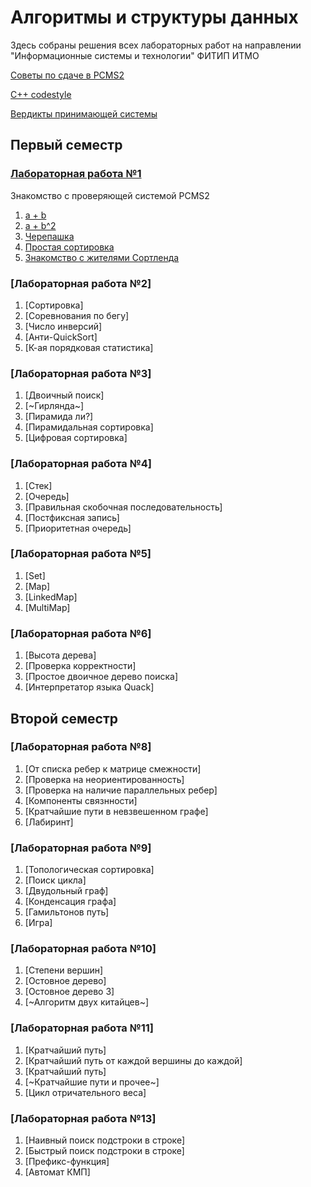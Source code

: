 # Алгоритмы и структуры данных

Здесь собраны решения всех лабораторных работ на направлении "Информационные системы и технологии" ФИТИП ИТМО 

[Советы по сдаче в PCMS2](https://docs.google.com/document/d/1pHcZ-cXdyVrkchRfD2Q4nF5y3YLv6H6-R7IoE6nD2do/edit)

[C++ codestyle](Tasks/cppcodestyle.pdf)

[Вердикты принимающей системы](http://neerc.ifmo.ru/teaching/disalgo/pcms.html)

## Первый семестр

### [Лабораторная работа №1](Tasks/problems1.pdf)
Знакомство с проверяющей системой PCMS2
1. [a + b](Labs1/a.cpp)
2. [a + b^2](Labs1/b.cpp)
3. [Черепашка](Labs1/c.cpp)
4. [Простая сортировка](Labs1/d.cpp)
5. [Знакомство с жителями Сортленда](Labs1/e.cpp)

### [Лабораторная работа №2]

1. [Сортировка]
2. [Соревнования по бегу]
3. [Число инверсий]
4. [Анти-QuickSort]
5. [К-ая порядковая статистика]

### [Лабораторная работа №3]

1. [Двоичный поиск]
2. [~Гирлянда~]
3. [Пирамида ли?]
4. [Пирамидальная сортировка]
5. [Цифровая сортировка]

### [Лабораторная работа №4]

1. [Стек]
2. [Очередь]
3. [Правильная скобочная последовательность]
4. [Постфиксная запись]
5. [Приоритетная очередь]

### [Лабораторная работа №5]

1. [Set]
2. [Map]
3. [LinkedMap]
4. [MultiMap]

### [Лабораторная работа №6]

1. [Высота дерева]
2. [Проверка корректности]
3. [Простое двоичное дерево поиска]
4. [Интерпретатор языка Quack]

## Второй семестр

### [Лабораторная работа №8]

1. [От списка ребер к матрице смежности]
2. [Проверка на неориентированность]
3. [Проверка на наличие параллельных ребер]
4. [Компоненты связнности]
5. [Кратчайшие пути в невзвешенном графе]
6. [Лабиринт]

### [Лабораторная работа №9]

1. [Топологическая сортировка]
2. [Поиск цикла]
3. [Двудольный граф]
4. [Конденсация графа]
5. [Гамильтонов путь]
6. [Игра]

### [Лабораторная работа №10]

1. [Степени вершин]
2. [Остовное дерево]
3. [Остовное дерево 3]
4. [~Алгоритм двух китайцев~]

### [Лабораторная работа №11]

1. [Кратчайший путь]
2. [Кратчайший путь от каждой вершины до каждой]
3. [Кратчайший путь]
4. [~Кратчайшие пути и прочее~]
5. [Цикл отричательного веса]

### [Лабораторная работа №13]

1. [Наивный поиск подстроки в строке]
2. [Быстрый поиск подстроки в строке]
3. [Префикс-функция]
4. [Автомат КМП]